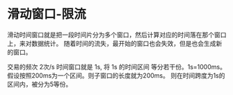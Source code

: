 # 滑动窗口-限流
滑动时间窗口就是把一段时间片分为多个窗口，然后计算对应的时间落在那个窗口上，来对数据统计。
随着时间的流失，最开始的窗口也会失效，但是也会生成新的窗口。

交易的频次  2次/s
时间窗口就是 1s, 将 1s 的时间区间 等分若干份。1s=1000ms。假设按照200ms为一个区间。则子窗口的长度就为200ms。
则在时间跨度为1s的区间内，被分为5等份。




